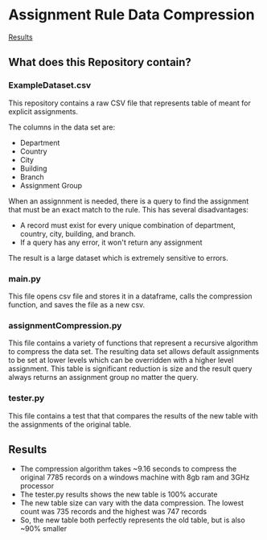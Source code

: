 # Assignment Rule Data Compression
[Results](#results)

## What does this Repository contain?
### ExampleDataset.csv
This repository contains a raw CSV file that represents table of meant for explicit assignments. 

The columns in the data set are:
   - Department
   - Country
   - City
   - Building
   - Branch
   - Assignment Group

When an assignnment is needed, there is a query to find the assignment that must be an exact match to the rule. This has several disadvantages: 
 - A record must exist for every unique combination of department, country, city, building, and branch. 
 - If a query has any error, it won't return any assignment

The result is a large dataset which is extremely sensitive to errors. 

### main.py
This file opens csv file and stores it in a dataframe, calls the compression function, and saves the file as a new csv. 

### assignmentCompression.py
This file contains a variety of functions that represent a recursive algorithm to compress the data set. The resulting data set allows default assignments to be set at lower levels which can be overridden with a higher level assignment. This table is significant reduction is size and the result query always returns an assignment group no matter the query.

### tester.py
This file contains a test that that compares the results of the new table with the assignments of the original table. 

## Results
 - The compression algorithm takes ~9.16 seconds to compress the original 7785 records on a windows machine with 8gb ram and 3GHz processor
 - The tester.py results shows the new table is 100% accurate
 - The new table size can vary with the data compression. The lowest count was 735 records and the highest was 747 records
 - So, the new table both perfectly represents the old table, but is also ~90% smaller

